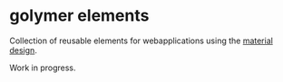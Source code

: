 # golymer elements

Collection of reusable elements for webapplications using the [material design](https://material.io/).

Work in progress.
